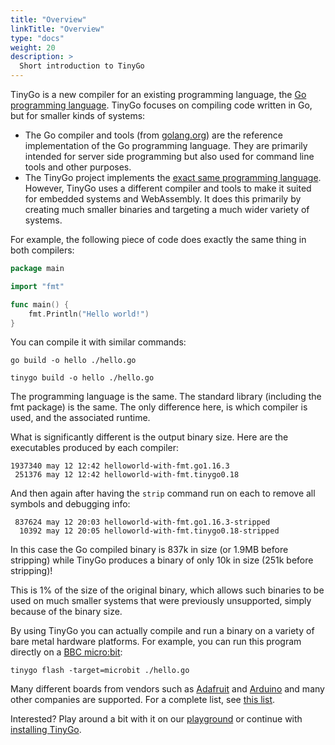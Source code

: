 ```yaml
---
title: "Overview"
linkTitle: "Overview"
type: "docs"
weight: 20
description: >
  Short introduction to TinyGo
---
```


TinyGo is a new compiler for an existing programming language, the [Go programming language](https://golang.org/). TinyGo focuses on compiling code written in Go, but for smaller kinds of systems:

  - The Go compiler and tools (from [golang.org](https://golang.org/)) are the reference implementation of the Go programming language. They are primarily intended for server side programming but also used for command line tools and other purposes.
  - The TinyGo project implements the [exact same programming language](https://golang.org/ref/spec). However, TinyGo uses a different compiler and tools to make it suited for embedded systems and WebAssembly. It does this primarily by creating much smaller binaries and targeting a much wider variety of systems.

For example, the following piece of code does exactly the same thing in both compilers:

```go
package main

import "fmt"

func main() {
	fmt.Println("Hello world!")
}
```

You can compile it with similar commands:

```shell
go build -o hello ./hello.go
```

```shell
tinygo build -o hello ./hello.go
```

The programming language is the same. The standard library (including the fmt package) is the same. The only difference here, is which compiler is used, and the associated runtime.

What is significantly different is the output binary size. Here are the executables produced by each compiler:

```shell
1937340 may 12 12:42 helloworld-with-fmt.go1.16.3
 251376 may 12 12:42 helloworld-with-fmt.tinygo0.18
```

And then again after having the `strip` command run on each to remove all symbols and debugging info:

```shell
 837624 may 12 20:03 helloworld-with-fmt.go1.16.3-stripped
  10392 may 12 20:05 helloworld-with-fmt.tinygo0.18-stripped
```

In this case the Go compiled binary is 837k in size (or 1.9MB before stripping) while TinyGo produces a binary of only 10k in size (251k before stripping)!

This is 1% of the size of the original binary, which allows such binaries to be used on much smaller systems that were previously unsupported, simply because of the binary size.

By using TinyGo you can actually compile and run a binary on a variety of bare metal hardware platforms. For example, you can run this program directly on a [BBC micro:bit](https://microbit.org/):

    tinygo flash -target=microbit ./hello.go

Many different boards from vendors such as [Adafruit](https://www.adafruit.com/) and [Arduino](https://www.arduino.cc/) and many other companies are supported. For a complete list, see [this list](../../../docs/reference/microcontrollers).

Interested? Play around a bit with it on our [playground](https://play.tinygo.org/) or continue with [installing TinyGo](../install).
